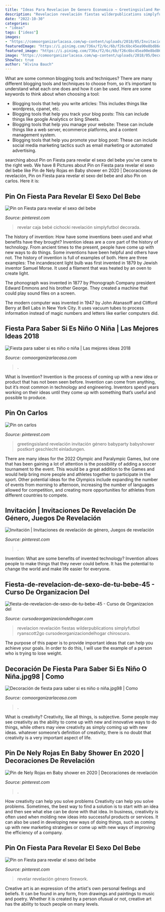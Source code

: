```yaml
---
title: "Ideas Para Revelacion De Genero Economico ~ Greetingsisland Revelación Invitación Género Babyparty Babyshower Postkort Geschlecht Einladungen"
description: "Revelacion revelación fiestas wilderpublications simplyfutbol ryanscott2go cursodeorganizaciondelhogar chiroscuro"
date: "2022-10-30"
categories:
- "ideas"
tags: ["ideas"]
images:
- "https://comoorganizarlacasa.com/wp-content/uploads/2018/05/Invitaciones-de-fiesta-para-revelación-del-sexo-del-bebe6.jpg7_.jpg"
featuredImage: "https://i.pinimg.com/736x/f2/6c/6b/f26c6bc45ea90e8bd86d1538cdefc207.jpg"
featured_image: "https://i.pinimg.com/736x/f2/6c/6b/f26c6bc45ea90e8bd86d1538cdefc207.jpg"
image: "https://comoorganizarlacasa.com/wp-content/uploads/2018/05/Decoración-de-fiesta-para-saber-si-es-niño-o-niña-1.jpg98-1.jpg"
ShowToc: true
author: "Alvina Bauch"
---
```



What are some common blogging tools and techniques?
There are many different blogging tools and techniques to choose from, so it’s important to understand what each one does and how it can be used. Here are some keywords to think about when choosing a tool:
- Blogging tools that help you write articles: This includes things like wordpress, cpanel, etc.
- Blogging tools that help you track your blog posts: This can include things like google Analytics or bing Sheets.
- Blogging tools that help you manage your website: These can include things like a web server, ecommerce platforms, and a content management system. 
- Blogging tools that help you promote your blog post: These can include social media marketing tactics such as email marketing or automated advertising.

	

		
searching about Pin on Fiesta para revelar el sexo del bebe you've came to the right web. We have 8 Pictures about Pin on Fiesta para revelar el sexo del bebe like Pin de Nely Rojas en Baby shower en 2020 | Decoraciones de revelación, Pin on Fiesta para revelar el sexo del bebe and also Pin on carlos. Here it is:
		
    
## Pin On Fiesta Para Revelar El Sexo Del Bebe

<img loading=lazy src="https://i.pinimg.com/originals/27/37/c6/2737c6a911b1f1a3355596071a5ed891.jpg" onerror="this.onerror=null;this.src='https://tse4.mm.bing.net/th?id=OIP.WyCxJCV9adksq5UFUFI3awHaHa&amp;pid=15.1';" alt="Pin on Fiesta para revelar el sexo del bebe">

_Source: pinterest.com_

>revelar caja bebé cichocki revelación simplyfutbol decorada. 

	

The history of invention: How have some inventions been used and what benefits have they brought?
Invention ideas are a core part of the history of technology. From ancient times to the present, people have come up with new ways to do things. Some inventions have been helpful and others have not. The history of invention is full of examples of both. Here are three examples:
The incandescent light bulb was first invented in 1879 by Jewish inventor Samuel Morse. It used a filament that was heated by an oven to create light.

The phonograph was invented in 1877 by Phonograph Company president Edward Emmons and his brother George. They created a machine that could play sound files on a screen.

The modern computer was invented in 1947 by John Atanasoff and Clifford Berry at Bell Labs in New York City. It uses vacuum tubes to process information instead of magic numbers and letters like earlier computers did.

    
## Fiesta Para Saber Si Es Niño O Niña | Las Mejores Ideas 2018

<img loading=lazy src="https://comoorganizarlacasa.com/wp-content/uploads/2018/05/Invitaciones-de-fiesta-para-revelación-del-sexo-del-bebe6.jpg7_.jpg" onerror="this.onerror=null;this.src='https://tse1.mm.bing.net/th?id=OIP.GElsk4ZCPNVbB3Y6aw9HAQB9Es&amp;pid=15.1';" alt="Fiesta para saber si es niño o niña | Las mejores ideas 2018">

_Source: comoorganizarlacasa.com_

>. 

	

What is Invention?
Invention is the process of coming up with a new idea or product that has not been seen before. Invention can come from anything, but it’s most common in technology and engineering. Inventors spend years working on their ideas until they come up with something that’s useful and possible to produce.

    
## Pin On Carlos

<img loading=lazy src="https://i.pinimg.com/736x/6e/ce/bd/6ecebd3426819defbf2cd054c04519dd.jpg" onerror="this.onerror=null;this.src='https://tse4.mm.bing.net/th?id=OIP.5eGUNvP2Lt5GrGyaTdee5QAAAA&amp;pid=15.1';" alt="Pin on carlos">

_Source: pinterest.com_

>greetingsisland revelación invitación género babyparty babyshower postkort geschlecht einladungen. 

	

There are many ideas for the 2022 Olympic and Paralympic Games, but one that has been gaining a lot of attention is the possibility of adding a soccer tournament to the event. This would be a great addition to the Games and would help bring more people and athletes together to participate in the sport. Other potential ideas for the Olympics include expanding the number of events from morning to afternoon, increasing the number of languages allowed for competition, and creating more opportunities for athletes from different countries to compete.

    
## Invitación | Invitaciones De Revelación De Género, Juegos De Revelación

<img loading=lazy src="https://i.pinimg.com/736x/0c/8b/48/0c8b48c93f3a5ec76f1ae853c35fd66a.jpg" onerror="this.onerror=null;this.src='https://tse2.mm.bing.net/th?id=OIP.R4zVvgGBNChNHp-EH4cDmgHaHa&amp;pid=15.1';" alt="Invitación | Invitaciones de revelación de género, Juegos de revelación">

_Source: pinterest.com_

>. 

	

Invention: What are some benefits of invented technology?
Invention allows people to make things that they never could before. It has the potential to change the world and make life easier for everyone.

    
## Fiesta-de-revelacion-de-sexo-de-tu-bebe-45 - Curso De Organizacion Del

<img loading=lazy src="https://cursodeorganizaciondelhogar.com/wp-content/uploads/2016/11/Fiesta-de-revelación-de-sexo-de-tu-bebé-45.jpg" onerror="this.onerror=null;this.src='https://tse4.mm.bing.net/th?id=OIP.aUKz6rMrajPXcDrrSqbBYgHaJ3&amp;pid=15.1';" alt="fiesta-de-revelacion-de-sexo-de-tu-bebe-45 - Curso de Organizacion del">

_Source: cursodeorganizaciondelhogar.com_

>revelacion revelación fiestas wilderpublications simplyfutbol ryanscott2go cursodeorganizaciondelhogar chiroscuro. 

	

The purpose of this paper is to provide important ideas that can help you achieve your goals. In order to do this, I will use the example of a person who is trying to lose weight.

    
## Decoración De Fiesta Para Saber Si Es Niño O Niña.jpg98 | Como

<img loading=lazy src="https://comoorganizarlacasa.com/wp-content/uploads/2018/05/Decoración-de-fiesta-para-saber-si-es-niño-o-niña-1.jpg98-1.jpg" onerror="this.onerror=null;this.src='https://tse4.mm.bing.net/th?id=OIP.xZewFkpbsw783HoIsJszSQHaHZ&amp;pid=15.1';" alt="Decoración de fiesta para saber si es niño o niña.jpg98 | Como">

_Source: comoorganizarlacasa.com_

>. 

	

What is creativity?
Creativity, like all things, is subjective. Some people may see creativity as the ability to come up with new and innovative ways to do things, while others may view creativity as simply coming up with new ideas. whatever someone’s definition of creativity, there is no doubt that creativity is a very important aspect of life.

    
## Pin De Nely Rojas En Baby Shower En 2020 | Decoraciones De Revelación

<img loading=lazy src="https://i.pinimg.com/736x/f2/6c/6b/f26c6bc45ea90e8bd86d1538cdefc207.jpg" onerror="this.onerror=null;this.src='https://tse1.mm.bing.net/th?id=OIP.-DIJNqBGItfzCPvN1nnUogHaJ3&amp;pid=15.1';" alt="Pin de Nely Rojas en Baby shower en 2020 | Decoraciones de revelación">

_Source: pinterest.com_

>. 

	

How creativity can help you solve problems
Creativity can help you solve problems. Sometimes, the best way to find a solution is to start with an idea and then see what else can be done with that idea. In business, creativity is often used when molding new ideas into successful products or services. It can also be used in developing new ways of doing things, such as coming up with new marketing strategies or come up with new ways of improving the efficiency of a company.

    
## Pin On Fiesta Para Revelar El Sexo Del Bebe

<img loading=lazy src="https://i.pinimg.com/736x/5c/c8/26/5cc826addab77b5651a6c2e68f42afc7.jpg" onerror="this.onerror=null;this.src='https://tse1.mm.bing.net/th?id=OIP.8nWek3oY4NCTmBpelRg8nAHaJ4&amp;pid=15.1';" alt="Pin on Fiesta para revelar el sexo del bebe">

_Source: pinterest.com_

>revelar revelación género firework. 

	

Creative art is an expression of the artist's own personal feelings and beliefs. It can be found in any form, from drawings and paintings to music and poetry. Whether it is created by a person ofusual or not, creative art has the ability to touch people on many levels.

